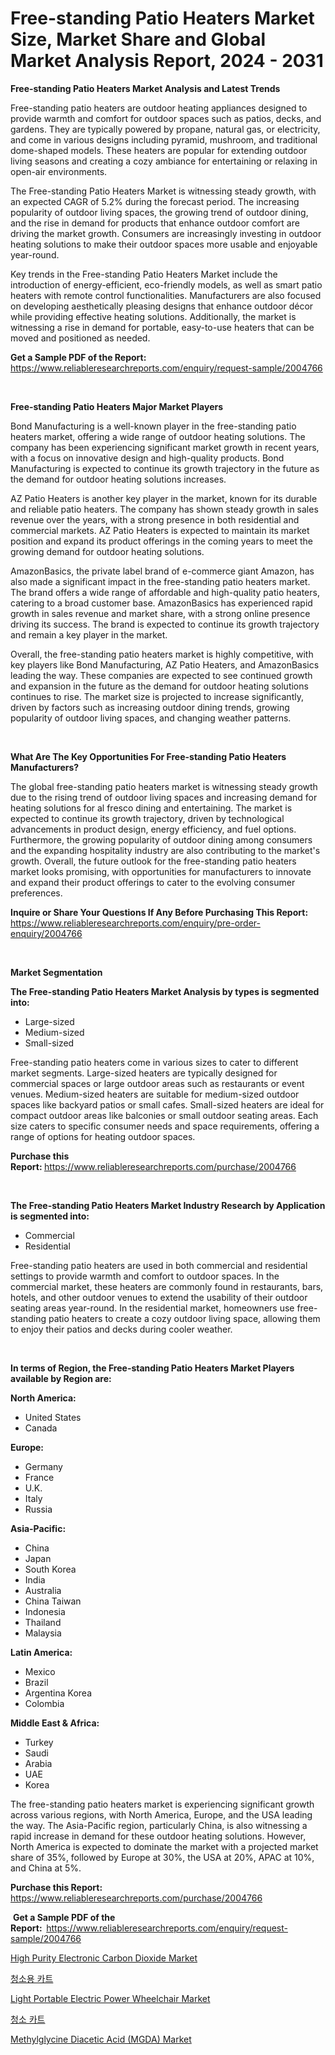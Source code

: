 <p><h1>Free-standing Patio Heaters Market Size, Market Share and Global Market Analysis Report, 2024 - 2031</h1></p><p><strong>Free-standing Patio Heaters Market Analysis and Latest Trends</strong></p>
<p><p>Free-standing patio heaters are outdoor heating appliances designed to provide warmth and comfort for outdoor spaces such as patios, decks, and gardens. They are typically powered by propane, natural gas, or electricity, and come in various designs including pyramid, mushroom, and traditional dome-shaped models. These heaters are popular for extending outdoor living seasons and creating a cozy ambiance for entertaining or relaxing in open-air environments.</p><p>The Free-standing Patio Heaters Market is witnessing steady growth, with an expected CAGR of 5.2% during the forecast period. The increasing popularity of outdoor living spaces, the growing trend of outdoor dining, and the rise in demand for products that enhance outdoor comfort are driving the market growth. Consumers are increasingly investing in outdoor heating solutions to make their outdoor spaces more usable and enjoyable year-round.</p><p>Key trends in the Free-standing Patio Heaters Market include the introduction of energy-efficient, eco-friendly models, as well as smart patio heaters with remote control functionalities. Manufacturers are also focused on developing aesthetically pleasing designs that enhance outdoor décor while providing effective heating solutions. Additionally, the market is witnessing a rise in demand for portable, easy-to-use heaters that can be moved and positioned as needed.</p></p>
<p><strong>Get a Sample PDF of the Report:&nbsp;</strong> <a href="https://www.reliableresearchreports.com/enquiry/request-sample/2004766">https://www.reliableresearchreports.com/enquiry/request-sample/2004766</a></p>
<p>&nbsp;</p>
<p><strong>Free-standing Patio Heaters Major Market Players</strong></p>
<p><p>Bond Manufacturing is a well-known player in the free-standing patio heaters market, offering a wide range of outdoor heating solutions. The company has been experiencing significant market growth in recent years, with a focus on innovative design and high-quality products. Bond Manufacturing is expected to continue its growth trajectory in the future as the demand for outdoor heating solutions increases.</p><p>AZ Patio Heaters is another key player in the market, known for its durable and reliable patio heaters. The company has shown steady growth in sales revenue over the years, with a strong presence in both residential and commercial markets. AZ Patio Heaters is expected to maintain its market position and expand its product offerings in the coming years to meet the growing demand for outdoor heating solutions.</p><p>AmazonBasics, the private label brand of e-commerce giant Amazon, has also made a significant impact in the free-standing patio heaters market. The brand offers a wide range of affordable and high-quality patio heaters, catering to a broad customer base. AmazonBasics has experienced rapid growth in sales revenue and market share, with a strong online presence driving its success. The brand is expected to continue its growth trajectory and remain a key player in the market.</p><p>Overall, the free-standing patio heaters market is highly competitive, with key players like Bond Manufacturing, AZ Patio Heaters, and AmazonBasics leading the way. These companies are expected to see continued growth and expansion in the future as the demand for outdoor heating solutions continues to rise. The market size is projected to increase significantly, driven by factors such as increasing outdoor dining trends, growing popularity of outdoor living spaces, and changing weather patterns.</p></p>
<p>&nbsp;</p>
<p><strong>What Are The Key Opportunities For Free-standing Patio Heaters Manufacturers?</strong></p>
<p><p>The global free-standing patio heaters market is witnessing steady growth due to the rising trend of outdoor living spaces and increasing demand for heating solutions for al fresco dining and entertaining. The market is expected to continue its growth trajectory, driven by technological advancements in product design, energy efficiency, and fuel options. Furthermore, the growing popularity of outdoor dining among consumers and the expanding hospitality industry are also contributing to the market's growth. Overall, the future outlook for the free-standing patio heaters market looks promising, with opportunities for manufacturers to innovate and expand their product offerings to cater to the evolving consumer preferences.</p></p>
<p><strong>Inquire or Share Your Questions If Any Before Purchasing This Report:</strong> <a href="https://www.reliableresearchreports.com/enquiry/pre-order-enquiry/2004766">https://www.reliableresearchreports.com/enquiry/pre-order-enquiry/2004766</a></p>
<p>&nbsp;</p>
<p><strong>Market Segmentation</strong></p>
<p><strong>The Free-standing Patio Heaters Market Analysis by types is segmented into:</strong></p>
<p><ul><li>Large-sized</li><li>Medium-sized</li><li>Small-sized</li></ul></p>
<p><p>Free-standing patio heaters come in various sizes to cater to different market segments. Large-sized heaters are typically designed for commercial spaces or large outdoor areas such as restaurants or event venues. Medium-sized heaters are suitable for medium-sized outdoor spaces like backyard patios or small cafes. Small-sized heaters are ideal for compact outdoor areas like balconies or small outdoor seating areas. Each size caters to specific consumer needs and space requirements, offering a range of options for heating outdoor spaces.</p></p>
<p><strong>Purchase this Report:&nbsp;</strong><a href="https://www.reliableresearchreports.com/purchase/2004766">https://www.reliableresearchreports.com/purchase/2004766</a></p>
<p>&nbsp;</p>
<p><strong>The Free-standing Patio Heaters Market Industry Research by Application is segmented into:</strong></p>
<p><ul><li>Commercial</li><li>Residential</li></ul></p>
<p><p>Free-standing patio heaters are used in both commercial and residential settings to provide warmth and comfort to outdoor spaces. In the commercial market, these heaters are commonly found in restaurants, bars, hotels, and other outdoor venues to extend the usability of their outdoor seating areas year-round. In the residential market, homeowners use free-standing patio heaters to create a cozy outdoor living space, allowing them to enjoy their patios and decks during cooler weather.</p></p>
<p>&nbsp;</p>
<p><strong>In terms of Region, the Free-standing Patio Heaters Market Players available by Region are:</strong></p>
<p>
    <p> <strong> North America: </strong>
        <ul>
            <li>United States</li>
            <li>Canada</li>
        </ul>
        </p> 
    <p> <strong> Europe: </strong>
        <ul>
            <li>Germany</li>
            <li>France</li>
            <li>U.K.</li>
            <li>Italy</li>
            <li>Russia</li>
        </ul>
        </p> 
    <p> <strong> Asia-Pacific: </strong>
        <ul>
            <li>China</li>
            <li>Japan</li>
            <li>South Korea</li>
            <li>India</li>
            <li>Australia</li>
            <li>China Taiwan</li>
            <li>Indonesia</li>
            <li>Thailand</li>
            <li>Malaysia</li>
        </ul>
        </p> 
    <p> <strong> Latin America: </strong>
        <ul>
            <li>Mexico</li>
            <li>Brazil</li>
            <li>Argentina Korea</li>
            <li>Colombia</li>
        </ul>
        </p> 
    <p> <strong> Middle East & Africa: </strong>
        <ul>
            <li>Turkey</li>
            <li>Saudi</li>
            <li>Arabia</li>
            <li>UAE</li>
            <li>Korea</li>
        </ul>
    </p>
    </p>
<p><p>The free-standing patio heaters market is experiencing significant growth across various regions, with North America, Europe, and the USA leading the way. The Asia-Pacific region, particularly China, is also witnessing a rapid increase in demand for these outdoor heating solutions. However, North America is expected to dominate the market with a projected market share of 35%, followed by Europe at 30%, the USA at 20%, APAC at 10%, and China at 5%.</p></p>
<p><strong>Purchase this Report: </strong><a href="https://www.reliableresearchreports.com/purchase/2004766">https://www.reliableresearchreports.com/purchase/2004766</a></p>
<p>&nbsp;<strong>Get a Sample PDF of the Report:&nbsp;&nbsp;</strong><a href="https://www.reliableresearchreports.com/enquiry/request-sample/2004766">https://www.reliableresearchreports.com/enquiry/request-sample/2004766</a></p>
<p><strong></strong></p>
<p><p><a href="https://github.com/okotobwrhuteie/Market-Research-Report-List-1/blob/main/high-purity-electronic-carbon-dioxide-market.md">High Purity Electronic Carbon Dioxide Market</a></p><p><a href="https://medium.com/@wrold0f/%EC%B2%AD%EC%86%8C%EC%9A%A9-%EC%B9%B4%ED%8A%B8-%EC%8B%9C%EC%9E%A5-%EC%9D%B8%EC%82%AC%EC%9D%B4%ED%8A%B8-%EC%8B%9C%EC%9E%A5-%EB%8F%99%ED%96%A5-%EC%84%B1%EC%9E%A5-2024%EB%85%84%EB%B6%80%ED%84%B0-2031%EB%85%84%EA%B9%8C%EC%A7%80-%EC%98%88%EC%B8%A1-ae1e5b85f870">청소용 카트</a></p><p><a href="https://github.com/myacatherineblakecaczo9vcsw/Market-Research-Report-List-1/blob/main/light-portable-electric-power-wheelchair-market.md">Light Portable Electric Power Wheelchair Market</a></p><p><a href="https://medium.com/@wrold0f/%ED%81%B4%EB%A6%AC%EB%8B%9D-%EC%B9%B4%ED%8A%B8-%EC%8B%9C%EC%9E%A5-%EC%84%B1%EA%B3%B5%EC%A0%81%EC%9D%B8-%EB%B9%84%EC%A6%88%EB%8B%88%EC%8A%A4-%EC%A0%84%EB%9E%B5%EC%9D%98-%EC%97%B4%EC%87%A0-2031%EB%85%84%EA%B9%8C%EC%A7%80-%EC%98%88%EC%83%81-9e64bd0f4d13">청소 카트</a></p><p><a href="https://shimmer-gardenia-37a.notion.site/Methylglycine-Diacetic-Acid-MGDA-Market-Centers-on-Aspects-such-as-Market-Growth-Market-Share-Ma-1e92854ccb6d4c6680d0db94ded1df99">Methylglycine Diacetic Acid (MGDA) Market</a></p></p>
